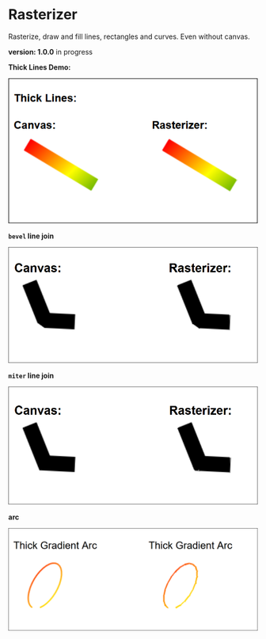 # Rasterizer

Rasterize, draw and fill lines, rectangles and curves. Even without canvas.

**version: 1.0.0** in progress

**Thick Lines Demo:**

![thick lines demo](/thicklines.png)

**`bevel` line join**

![bevel line join](/joinbevel.png)

**`miter` line join**

![miter line join](/joinmiter.png)

**arc**

![gradient arc](/arc.png)
